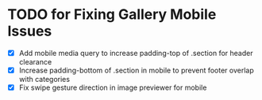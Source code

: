 # TODO for Fixing Gallery Mobile Issues

- [x] Add mobile media query to increase padding-top of .section for header clearance
- [x] Increase padding-bottom of .section in mobile to prevent footer overlap with categories
- [x] Fix swipe gesture direction in image previewer for mobile
